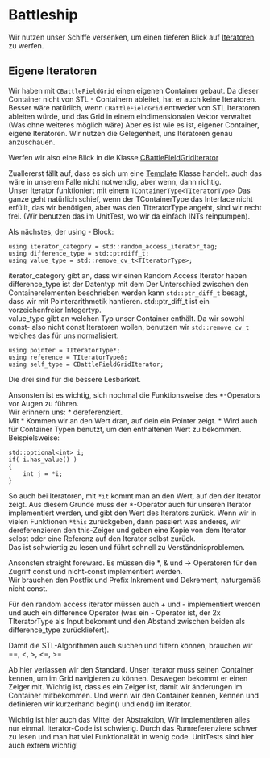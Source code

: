 # Battleship

Wir nutzen unser Schiffe versenken, um einen tieferen Blick auf [Iteratoren](/../general/iterators.md) zu werfen.

## Eigene Iteratoren

Wir haben mit `CBattleFieldGrid` einen eigenen Container gebaut. Da dieser Container nicht von STL - Containern ableitet, hat er auch keine Iteratoren.  
Besser wäre natürlich, wenn `CBattleFieldGrid` entweder von STL Iteratoren ableiten würde, und das Grid in einem eindimensionalen Vektor verwaltet (Was ohne weiteres möglich wäre) Aber es ist wie es ist, eigener Container, eigene Iteratoren. Wir nutzen die Gelegenheit, uns Iteratoren genau anzuschauen.

Werfen wir also eine Blick in die Klasse [CBattleFieldGridIterator](/../main/Battleship/Battleship/cbattlefieldgriditerator.h)  

Zuallererst fällt auf, dass es sich um eine [Template](/../general/templates.md) Klasse handelt. auch das wäre in unserem Falle nicht notwendig, aber wenn, dann richtig.  
Unser Iterator funktioniert mit einem `TContainerType<TIteratorType>` Das ganze geht natürlich schief, wenn der TContainerType das Interface nicht erfüllt, das wir benötigen, aber was den TIteratorType angeht, sind wir recht frei. (Wir benutzen das im UnitTest, wo wir da einfach INTs reinpumpen).  

Als nächstes, der using - Block:

    using iterator_category = std::random_access_iterator_tag;
    using difference_type = std::ptrdiff_t;
    using value_type = std::remove_cv_t<TIteratorType>;
    
iterator_category gibt an, dass wir einen Random Access Iterator haben  
difference_type ist der Datentyp mit dem Der Unterschied zwischen den Containerelementen beschrieben werden kann `std::ptr_diff_t` besagt, dass wir mit Pointerarithmetik hantieren. std::ptr_diff_t ist ein vorzeichenfreier Integertyp.  
value_type gibt an welchen Typ unser Container enthält. Da wir sowohl const- also nicht const Iteratoren wollen, benutzen wir `std::remove_cv_t` welches das für uns normalisiert.

    using pointer = TIteratorType*;
    using reference = TIteratorType&;
    using self_type = CBattleFieldGridIterator;
    
Die drei sind für die bessere Lesbarkeit.

Ansonsten ist es wichtig, sich nochmal die Funktionsweise des *-Operators vor Augen zu führen.   
Wir erinnern uns: * dereferenziert.  
Mit * Kommen wir an den Wert dran, auf dein ein Pointer zeigt. * Wird auch für Container Typen benutzt, um den enthaltenen Wert zu bekommen. Beispielsweise:

    std::optional<int> i;
    if( i.has_value() )
    {
        int j = *i;
    }
    
So auch bei Iteratoren, mit `*it` kommt man an den Wert, auf den der Iterator zeigt. Aus diesem Grunde muss der *-Operator auch für unseren Iterator implementiert werden, und gibt den Wert des Iterators zurück. Wenn wir in vielen Funktionen `*this` zurückgeben, dann passiert was anderes, wir dereferenzieren den this-Zeiger und geben eine Kopie von dem Iterator selbst oder eine Referenz auf den Iterator selbst zurück.  
Das ist schwiertig zu lesen und führt schnell zu Verständnisproblemen.

Ansonsten straight foreward. Es müssen die *, & und -> Operatoren für den Zugriff const und nicht-const implementiert werden.  
Wir brauchen den Postfix und Prefix Inkrement und Dekrement, naturgemäß nicht const.

Für den random access iterator müssen auch + und - implementiert werden und auch ein difference Operator (was ein - Operator ist, der 2x TIteratorType als Input bekommt und den Abstand zwischen beiden als difference_type zurückliefert).

Damit die STL-Algorithmen auch suchen und filtern können, brauchen wir ==, <, >, <=, >=

Ab hier verlassen wir den Standard. Unser Iterator muss seinen Container kennen, um im Grid navigieren zu können. Deswegen bekommt er einen Zeiger mit. Wichtig ist, dass es ein Zeiger ist, damit wir änderungen im Container mitbekommen. Und wenn wir den Container kennen, kennen und definieren wir kurzerhand begin() und end() im Iterator.

Wichtig ist hier auch das Mittel der Abstraktion, Wir implementieren alles nur einmal. Iterator-Code ist schwierig. Durch das Rumreferenziere schwer zu lesen und man hat viel Funktionalität in wenig code. UnitTests sind hier auch extrem wichtig!

